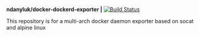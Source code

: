 **ndanyluk/docker-dockerd-exporter |** [![Build Status](https://travis-ci.com/ndanyluk/docker-dockerd-exporter.svg?branch=master)](https://travis-ci.com/ndanyluk/docker-dockerd-exporter)

This repository is for a multi-arch docker daemon exporter based on socat and alpine linux
